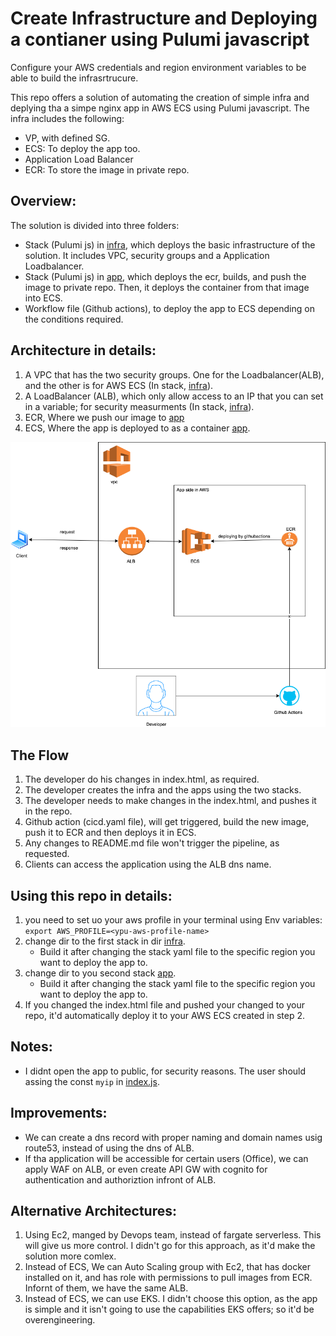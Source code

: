 # Create Infrastructure and Deploying a contianer using Pulumi javascript
Configure your AWS credentials and region environment variables to be able to build the infrasrtrucure.

This repo offers a solution of automating the creation of simple infra and deplying tha a simpe nginx app in AWS ECS using Pulumi javascript. The infra includes the following:
- VP, with defined SG.
-  ECS: To deploy the app too.
-  Application Load Balancer
-  ECR: To store the image in private repo.
  
## Overview:
The solution is divided into three folders:
- Stack (Pulumi js) in [infra](./infra), which deploys the basic infrastructure of the solution. It includes VPC, security groups and a Application Loadbalancer.
- Stack (Pulumi js) in [app](./app), which deploys the ecr, builds, and push the image to private repo. Then, it deploys the container from that image into ECS.
- Workflow file (Github actions), to deploy the app to ECS depending on the conditions required.

## Architecture in details:
1. A VPC that has the two security groups. One for the Loadbalancer(ALB), and the other is for AWS ECS (In stack, [infra](./infra)).
2. A LoadBalancer (ALB), which only allow access to an IP that you can set in a variable; for security measurments (In stack, [infra](./infra)).
3. ECR, Where we push our image to [app](./app)
4. ECS, Where the app is deployed to as a container [app](./app).
   



![Image](arch.png)


## The Flow
1. The developer do his changes in index.html, as required. 
2. The developer creates the infra and the apps using the two stacks.
3. The developer needs to make changes in the index.html, and pushes it in the repo.
4. Github action (cicd.yaml file), will get triggered, build the new image, push it to ECR and then deploys it in ECS.
5. Any changes to README.md file won't trigger the pipeline, as requested.
6. Clients can access the application using the ALB dns name.



## Using this repo in details:
1. you need to set uo your aws profile in your terminal using Env variables:
   `export AWS_PROFILE=<ypu-aws-profile-name>`
2. change dir to the first stack in dir [infra](./infra). 
   - Build it after changing the stack yaml file to the specific region you want to deploy the app to.
3. change dir to you second stack [app](./app). 
   - Build it after changing the stack yaml file to the specific region you want to deploy the app to.
4. If you changed the index.html file and pushed your changed to your repo, it'd automatically deploy it to your AWS ECS created in step 2.

## Notes:
- I didnt open the app to public, for security reasons. The user should assing the const `myip` in [index.js](./infra/index.js).
  



## Improvements:
- We can create a dns record with proper naming and domain names usig route53, instead of using the dns of ALB.
- If tha application will be accessible for certain users (Office), we can apply WAF on ALB, or even create API GW with cognito for authentication and authoriztion infront of ALB.

## Alternative Architectures:
1. Using Ec2, manged by Devops team, instead of fargate serverless. This will give us more control. I didn't go for this approach, as it'd make the solution more comlex.
2. Instead of ECS, We can Auto Scaling group with Ec2, that has docker installed on it, and has role with permissions to pull images from ECR. Infornt of them, we have the same ALB.
3. Instead of ECS, we can use EKS. I didn't choose this option, as the app is simple and it isn't going to use the capabilities EKS offers; so it'd be overengineering.
   





